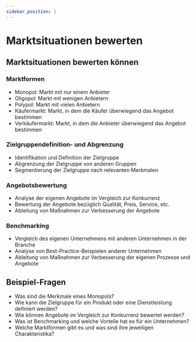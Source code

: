 ```yaml
---
sidebar_position: 1
---
```


# Marktsituationen bewerten

<!-- ## Marktsituationen bewerten können

-   Marktformen, z.B. Monopol, Oligopol, Polypol,
    Käufer-/Verkäufermarkt
-   Zielgruppendefinition- und Abgrenzung
-   Angebotsbewertung
-   Benchmarking -->

## Marktsituationen bewerten können

### Marktformen

-   Monopol: Markt mit nur einem Anbieter
-   Oligopol: Markt mit wenigen Anbietern
-   Polypol: Markt mit vielen Anbietern
-   Käufermarkt: Markt, in dem die Käufer überwiegend das Angebot bestimmen
-   Verkäufermarkt: Markt, in dem die Anbieter überwiegend das Angebot bestimmen

### Zielgruppendefinition- und Abgrenzung

-   Identifikation und Definition der Zielgruppe
-   Abgrenzung der Zielgruppe von anderen Gruppen
-   Segmentierung der Zielgruppe nach relevanten Merkmalen

### Angebotsbewertung

-   Analyse der eigenen Angebote im Vergleich zur Konkurrenz
-   Bewertung der Angebote bezüglich Qualität, Preis, Service, etc.
-   Ableitung von Maßnahmen zur Verbesserung der Angebote

### Benchmarking

-   Vergleich des eigenen Unternehmens mit anderen Unternehmen in der Branche
-   Analyse von Best-Practice-Beispielen anderer Unternehmen
-   Ableitung von Maßnahmen zur Verbesserung der eigenen Prozesse und Angebote

## Beispiel-Fragen

-   Was sind die Merkmale eines Monopols?
-   Wie kann die Zielgruppe für ein Produkt oder eine Dienstleistung definiert werden?
-   Wie können Angebote im Vergleich zur Konkurrenz bewertet werden?
-   Was ist Benchmarking und welche Vorteile hat es für ein Unternehmen?
-   Welche Marktformen gibt es und was sind ihre jeweiligen Charakteristika?
